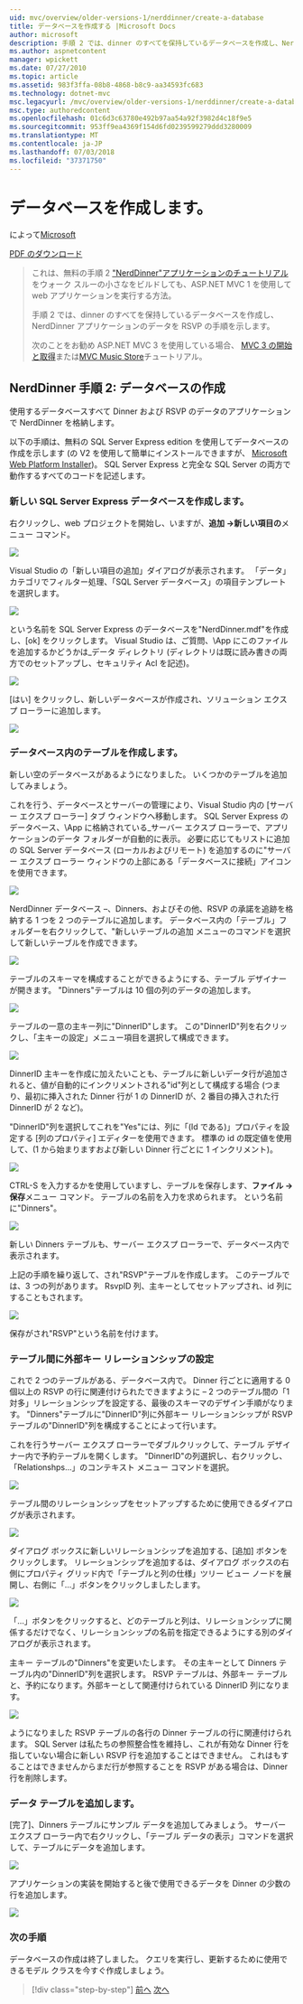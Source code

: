 ```yaml
---
uid: mvc/overview/older-versions-1/nerddinner/create-a-database
title: データベースを作成する |Microsoft Docs
author: microsoft
description: 手順 2 では、dinner のすべてを保持しているデータベースを作成し、NerdDinner アプリケーションのデータを RSVP の手順を示します。
ms.author: aspnetcontent
manager: wpickett
ms.date: 07/27/2010
ms.topic: article
ms.assetid: 983f3ffa-08b8-4868-b8c9-aa34593fc683
ms.technology: dotnet-mvc
msc.legacyurl: /mvc/overview/older-versions-1/nerddinner/create-a-database
msc.type: authoredcontent
ms.openlocfilehash: 01c6d3c63780e492b97aa54a92f3982d4c18f9e5
ms.sourcegitcommit: 953ff9ea4369f154d6fd0239599279ddd3280009
ms.translationtype: MT
ms.contentlocale: ja-JP
ms.lasthandoff: 07/03/2018
ms.locfileid: "37371750"
---
```

<a name="create-a-database"></a>データベースを作成します。
====================
によって[Microsoft](https://github.com/microsoft)

[PDF のダウンロード](http://aspnetmvcbook.s3.amazonaws.com/aspnetmvc-nerdinner_v1.pdf)

> これは、無料の手順 2 ["NerdDinner"アプリケーションのチュートリアル](introducing-the-nerddinner-tutorial.md)をウォーク スルーの小さなをビルドしても、ASP.NET MVC 1 を使用して web アプリケーションを実行する方法。
> 
> 手順 2 では、dinner のすべてを保持しているデータベースを作成し、NerdDinner アプリケーションのデータを RSVP の手順を示します。
> 
> 次のことをお勧め ASP.NET MVC 3 を使用している場合、 [MVC 3 の開始と取得](../../older-versions/getting-started-with-aspnet-mvc3/cs/intro-to-aspnet-mvc-3.md)または[MVC Music Store](../../older-versions/mvc-music-store/mvc-music-store-part-1.md)チュートリアル。


## <a name="nerddinner-step-2-creating-the-database"></a>NerdDinner 手順 2: データベースの作成

使用するデータベースすべて Dinner および RSVP のデータのアプリケーションで NerdDinner を格納します。

以下の手順は、無料の SQL Server Express edition を使用してデータベースの作成を示します (の V2 を使用して簡単にインストールできますが、 [Microsoft Web Platform Installer](https://www.microsoft.com/web/downloads/platform.aspx))。 SQL Server Express と完全な SQL Server の両方で動作するすべてのコードを記述します。

### <a name="creating-a-new-sql-server-express-database"></a>新しい SQL Server Express データベースを作成します。

右クリックし、web プロジェクトを開始し、いますが、**追加 -&gt;新しい項目の**メニュー コマンド。

![](create-a-database/_static/image1.png)

Visual Studio の「新しい項目の追加」ダイアログが表示されます。 「データ」カテゴリでフィルター処理、「SQL Server データベース」の項目テンプレートを選択します。

![](create-a-database/_static/image2.png)

という名前を SQL Server Express のデータベースを"NerdDinner.mdf"を作成し、[ok] をクリックします。 Visual Studio は、ご質問、\App にこのファイルを追加するかどうかは\_データ ディレクトリ (ディレクトリは既に読み書きの両方でのセットアップし、セキュリティ Acl を記述)。

![](create-a-database/_static/image3.png)

[はい] をクリックし、新しいデータベースが作成され、ソリューション エクスプ ローラーに追加します。

![](create-a-database/_static/image4.png)

### <a name="creating-tables-within-our-database"></a>データベース内のテーブルを作成します。

新しい空のデータベースがあるようになりました。 いくつかのテーブルを追加してみましょう。

これを行う、データベースとサーバーの管理により、Visual Studio 内の [サーバー エクスプ ローラー] タブ ウィンドウへ移動します。 SQL Server Express のデータベース、\App に格納されている\_サーバー エクスプ ローラーで、アプリケーションのデータ フォルダーが自動的に表示。 必要に応じてもリストに追加の SQL Server データベース (ローカルおよびリモート) を追加するのに"サーバー エクスプ ローラー ウィンドウの上部にある「データベースに接続」アイコンを使用できます。

![](create-a-database/_static/image5.png)

NerdDinner データベース –、Dinners、およびその他、RSVP の承諾を追跡を格納する 1 つを 2 つのテーブルに追加します。 データベース内の「テーブル」フォルダーを右クリックして、"新しいテーブルの追加 メニューのコマンドを選択して新しいテーブルを作成できます。

![](create-a-database/_static/image6.png)

テーブルのスキーマを構成することができるようにする、テーブル デザイナーが開きます。 "Dinners"テーブルは 10 個の列のデータの追加します。

![](create-a-database/_static/image7.png)

テーブルの一意の主キー列に"DinnerID"します。 この"DinnerID"列を右クリックし、「主キーの設定」メニュー項目を選択して構成できます。

![](create-a-database/_static/image8.png)

DinnerID 主キーを作成に加えたいことも、テーブルに新しいデータ行が追加されると、値が自動的にインクリメントされる"id"列として構成する場合 (つまり、最初に挿入された Dinner 行が 1 の DinnerID が、2 番目の挿入された行DinnerID が 2 など)。

"DinnerID"列を選択してこれを"Yes"には、列に「(Id である)」プロパティを設定する [列のプロパティ] エディターを使用できます。 標準の id の既定値を使用して、(1 から始まりますおよび新しい Dinner 行ごとに 1 インクリメント)。

![](create-a-database/_static/image9.png)

CTRL-S を入力するかを使用していますし、テーブルを保存します、**ファイル -&gt;保存**メニュー コマンド。 テーブルの名前を入力を求められます。 という名前に"Dinners"。

![](create-a-database/_static/image10.png)

新しい Dinners テーブルも、サーバー エクスプ ローラーで、データベース内で表示されます。

上記の手順を繰り返して、され"RSVP"テーブルを作成します。 このテーブルでは、3 つの列があります。 RsvpID 列、主キーとしてセットアップされ、id 列にすることもされます。

![](create-a-database/_static/image11.png)

保存がされ"RSVP"という名前を付けます。

### <a name="setting-up-a-foreign-key-relationship-between-tables"></a>テーブル間に外部キー リレーションシップの設定

これで 2 つのテーブルがある、データベース内で。 Dinner 行ごとに適用する 0 個以上の RSVP の行に関連付けられたできますように – 2 つのテーブル間の「1 対多」リレーションシップを設定する、最後のスキーマのデザイン手順がなります。 "Dinners"テーブルに"DinnerID"列に外部キー リレーションシップが RSVP テーブルの"DinnerID"列を構成することによって行います。

これを行うサーバー エクスプ ローラーでダブルクリックして、テーブル デザイナー内で予約テーブルを開くします。 "DinnerID"の列選択し、右クリックし、「Relationshps...」のコンテキスト メニュー コマンドを選択。

![](create-a-database/_static/image12.png)

テーブル間のリレーションシップをセットアップするために使用できるダイアログが表示されます。

![](create-a-database/_static/image13.png)

ダイアログ ボックスに新しいリレーションシップを追加する、[追加] ボタンをクリックします。 リレーションシップを追加するは、ダイアログ ボックスの右側にプロパティ グリッド内で「テーブルと列の仕様」ツリー ビュー ノードを展開し、右側に「...」ボタンをクリックしましたします。

![](create-a-database/_static/image14.png)

「...」ボタンをクリックすると、どのテーブルと列は、リレーションシップに関係するだけでなく、リレーションシップの名前を指定できるようにする別のダイアログが表示されます。

主キー テーブルの"Dinners"を変更いたします。 その主キーとして Dinners テーブル内の"DinnerID"列を選択します。 RSVP テーブルは、外部キー テーブルと、予約になります。外部キーとして関連付けられている DinnerID 列になります。

![](create-a-database/_static/image15.png)

ようになりました RSVP テーブルの各行の Dinner テーブルの行に関連付けられます。 SQL Server は私たちの参照整合性を維持し、これが有効な Dinner 行を指していない場合に新しい RSVP 行を追加することはできません。 これはもすることはできませんからまだ行が参照することを RSVP がある場合は、Dinner 行を削除します。

### <a name="adding-data-to-our-tables"></a>データ テーブルを追加します。

[完了]、Dinners テーブルにサンプル データを追加してみましょう。 サーバー エクスプ ローラー内で右クリックし、「テーブル データの表示」コマンドを選択して、テーブルにデータを追加します。

![](create-a-database/_static/image16.png)

アプリケーションの実装を開始すると後で使用できるデータを Dinner の少数の行を追加します。

![](create-a-database/_static/image17.png)

### <a name="next-step"></a>次の手順

データベースの作成は終了しました。 クエリを実行し、更新するために使用できるモデル クラスを今すぐ作成しましょう。

> [!div class="step-by-step"]
> [前へ](create-a-new-aspnet-mvc-project.md)
> [次へ](build-a-model-with-business-rule-validations.md)
